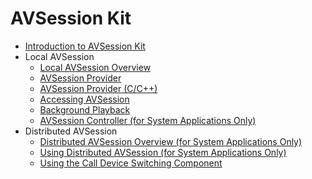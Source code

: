 # AVSession Kit
<!--Kit: AVSession Kit-->
<!--Subsystem: Multimedia-->
<!--Owner: @ccfriend; @liao_qian-->
<!--Designer: @ccfriend-->
<!--Tester: @chenmingxi1_huawei-->
<!--Adviser: @zengyawen-->

- [Introduction to AVSession Kit](avsession-overview.md)
- Local AVSession<!--local-avsession-->
  - [Local AVSession Overview](local-avsession-overview.md)
  - [AVSession Provider](using-avsession-developer.md)
  - [AVSession Provider (C/C++)](using-ohavsession-developer.md)
  - [Accessing AVSession](avsession-access-scene.md)
  - [Background Playback](avsession-background-scene.md)
  <!--Del-->
  - [AVSession Controller (for System Applications Only)](using-avsession-controller.md)
  <!--DelEnd-->
- Distributed AVSession<!--distributed-avsession-->
  <!--Del-->
  - [Distributed AVSession Overview (for System Applications Only)](distributed-avsession-overview.md)
  - [Using Distributed AVSession (for System Applications Only)](using-distributed-avsession.md)
  <!--DelEnd-->
  - [Using the Call Device Switching Component](using-switch-call-devices.md)
